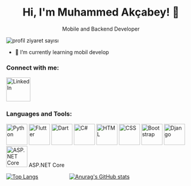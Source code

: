 <h1 align="center">Hi, I'm Muhammed Akçabey! 👋</h1>

<p align="center">Mobile and Backend Developer</p>

<p align="left">
  <img src="https://komarev.com/ghpvc/?username=muhammedakcabey" alt="profil ziyaret sayısı" />
</p>

- 🌱 I’m currently learning mobil develop

### Connect with me:

  <a href="https://www.linkedin.com/in/muhammed-akcabey">
    <img src="https://img.icons8.com/color/48/000000/linkedin.png" alt="LinkedIn" width="64" height="64"/>
  </a>

### Languages and Tools:
<p align="left">
  <img src="https://img.icons8.com/color/48/000000/python.png" alt="Python" width="56" height="56"/>
  <img src="https://img.icons8.com/color/48/000000/flutter.png" alt="Flutter" width="56" height="56"/>
  <img src="https://img.icons8.com/color/48/000000/dart.png" alt="Dart" width="56" height="56"/>
  <img src="https://img.icons8.com/color/48/000000/c-sharp-logo.png" alt="C#" width="56" height="56"/>
  <img src="https://img.icons8.com/color/48/000000/html-5.png" alt="HTML" width="56" height="56"/>
  <img src="https://img.icons8.com/color/48/000000/css3.png" alt="CSS" width="56" height="56"/>
  <img src="https://img.icons8.com/color/48/000000/bootstrap.png" alt="Bootstrap" width="56" height="56"/>
  <img src="https://img.icons8.com/color/48/000000/django.png" alt="Django" width="56" height="56"/>
  <img src="https://img.icons8.com/color/48/000000/asp.png" alt="ASP.NET Core" width="56" height="56"/> ASP.NET Core
</p>


[![Top Langs](https://github-readme-stats.vercel.app/api/top-langs/?username=mhmmdakcby&layout=donut)](https://github.com/anuraghazra/github-readme-stats)
&nbsp;&nbsp;&nbsp;&nbsp;&nbsp;&nbsp;&nbsp;&nbsp;&nbsp;&nbsp;&nbsp;&nbsp;&nbsp;&nbsp;&nbsp;&nbsp;&nbsp;&nbsp;&nbsp;
[![Anurag's GitHub stats](https://github-readme-stats.vercel.app/api?username=mhmmdakcby)](https://github.com/anuraghazra/github-readme-stats)






